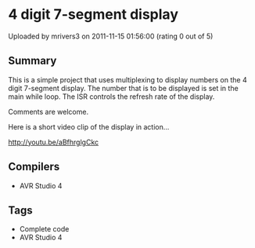 # 4 digit 7-segment display

Uploaded by mrivers3 on 2011-11-15 01:56:00 (rating 0 out of 5)

## Summary

This is a simple project that uses multiplexing to display numbers on the 4 digit 7-segment display. The number that is to be displayed is set in the main while loop. The ISR controls the refresh rate of the display.


Comments are welcome.


Here is a short video clip of the display in action...  

<http://youtu.be/aBfhrglgCkc>

## Compilers

- AVR Studio 4

## Tags

- Complete code
- AVR Studio 4
